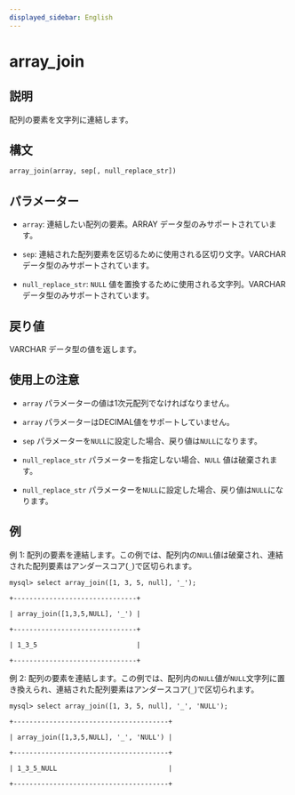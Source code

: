 ```yaml
---
displayed_sidebar: English
---
```


# array_join

## 説明

配列の要素を文字列に連結します。

## 構文

```Haskell
array_join(array, sep[, null_replace_str])
```

## パラメーター

- `array`: 連結したい配列の要素。ARRAY データ型のみサポートされています。

- `sep`: 連結された配列要素を区切るために使用される区切り文字。VARCHAR データ型のみサポートされています。

- `null_replace_str`: `NULL` 値を置換するために使用される文字列。VARCHAR データ型のみサポートされています。

## 戻り値

VARCHAR データ型の値を返します。

## 使用上の注意

- `array` パラメーターの値は1次元配列でなければなりません。

- `array` パラメーターはDECIMAL値をサポートしていません。

- `sep` パラメーターを`NULL`に設定した場合、戻り値は`NULL`になります。

- `null_replace_str` パラメーターを指定しない場合、`NULL` 値は破棄されます。

- `null_replace_str` パラメーターを`NULL`に設定した場合、戻り値は`NULL`になります。

## 例

例 1: 配列の要素を連結します。この例では、配列内の`NULL`値は破棄され、連結された配列要素はアンダースコア(`_`)で区切られます。

```plaintext
mysql> select array_join([1, 3, 5, null], '_');

+-------------------------------+

| array_join([1,3,5,NULL], '_') |

+-------------------------------+

| 1_3_5                         |

+-------------------------------+
```

例 2: 配列の要素を連結します。この例では、配列内の`NULL`値が`NULL`文字列に置き換えられ、連結された配列要素はアンダースコア(`_`)で区切られます。

```plaintext
mysql> select array_join([1, 3, 5, null], '_', 'NULL');

+---------------------------------------+

| array_join([1,3,5,NULL], '_', 'NULL') |

+---------------------------------------+

| 1_3_5_NULL                            |

+---------------------------------------+
```
